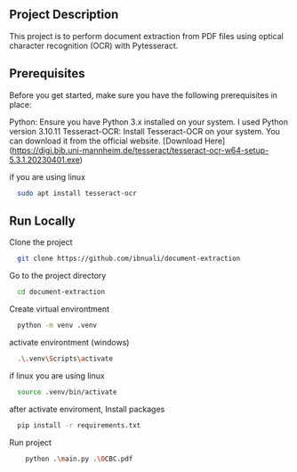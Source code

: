 ## Project Description

This project is to perform document extraction from PDF files using optical character recognition (OCR) with Pytesseract.

## Prerequisites
Before you get started, make sure you have the following prerequisites in place:

Python: Ensure you have Python 3.x installed on your system. I used Python version 3.10.11
Tesseract-OCR: Install Tesseract-OCR on your system. You can download it from the official website. [Download Here] (https://digi.bib.uni-mannheim.de/tesseract/tesseract-ocr-w64-setup-5.3.1.20230401.exe)

if you are using linux
```bash
  sudo apt install tesseract-ocr
```

## Run Locally

Clone the project

```bash
  git clone https://github.com/ibnuali/document-extraction
```

Go to the project directory

```bash
  cd document-extraction
```

Create virtual environtment
```bash
  python -m venv .venv
```

activate environtment (windows)
```bash
  .\.venv\Scripts\activate
```

if linux you are using linux
```bash
  source .venv/bin/activate
```

after activate enviroment, Install packages

```bash
  pip install -r requirements.txt
```

Run project

```bash
    python .\main.py .\OCBC.pdf
```